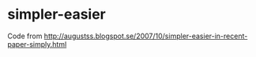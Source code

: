 # simpler-easier
Code from http://augustss.blogspot.se/2007/10/simpler-easier-in-recent-paper-simply.html
